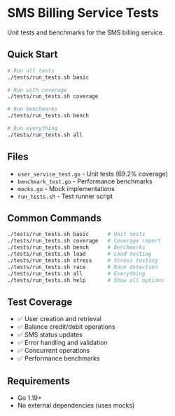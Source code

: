 # SMS Billing Service Tests

Unit tests and benchmarks for the SMS billing service.

## Quick Start

```bash
# Run all tests
./tests/run_tests.sh basic

# Run with coverage
./tests/run_tests.sh coverage

# Run benchmarks
./tests/run_tests.sh bench

# Run everything
./tests/run_tests.sh all
```

## Files

- `user_service_test.go` - Unit tests (69.2% coverage)
- `benchmark_test.go` - Performance benchmarks
- `mocks.go` - Mock implementations
- `run_tests.sh` - Test runner script

## Common Commands

```bash
./tests/run_tests.sh basic      # Unit tests
./tests/run_tests.sh coverage   # Coverage report
./tests/run_tests.sh bench      # Benchmarks
./tests/run_tests.sh load       # Load testing
./tests/run_tests.sh stress     # Stress testing
./tests/run_tests.sh race       # Race detection
./tests/run_tests.sh all        # Everything
./tests/run_tests.sh help       # Show all options
```

## Test Coverage

- ✅ User creation and retrieval
- ✅ Balance credit/debit operations
- ✅ SMS status updates
- ✅ Error handling and validation
- ✅ Concurrent operations
- ✅ Performance benchmarks

## Requirements

- Go 1.19+
- No external dependencies (uses mocks)
